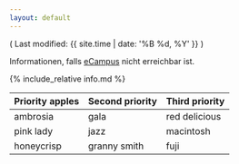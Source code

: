 ```yaml
---
layout: default
---
```



( Last modified: {{ site.time | date: '%B %d, %Y' }} )


Informationen, falls [eCampus](ecampus.uni-bonn.de) nicht erreichbar ist.

{% include_relative info.md %}

| Priority apples | Second priority | Third priority |
|-------|--------|---------|
| ambrosia | gala | red delicious |
| pink lady | jazz | macintosh |
| honeycrisp | granny smith | fuji |
